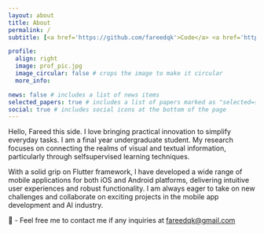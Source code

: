 ```yaml
---
layout: about
title: About
permalink: /
subtitle: [<a href='https://github.com/fareedqk'>Code</a> <a href='https://linkedin.com/in/fareedcodes'>Network</a> Fanatic]

profile:
  align: right
  image: prof_pic.jpg
  image_circular: false # crops the image to make it circular
  more_info: 

news: false # includes a list of news items
selected_papers: true # includes a list of papers marked as "selected={true}"
social: true # includes social icons at the bottom of the page
---
```


Hello, Fareed this side. I love bringing practical innovation to simplify everyday tasks. I am a final year undergraduate student. My research focuses on connecting the realms of visual and textual information, particularly through selfsupervised learning techniques.

With a solid grip on Flutter framework, I have developed a wide range of mobile applications for both iOS and Android platforms, delivering intuitive user experiences and robust functionality. I am always eager to take on new challenges and collaborate on exciting projects in the mobile app development and AI industry.

📇 - Feel free me to contact me if any inquiries at <fareedqk@gmail.com>
